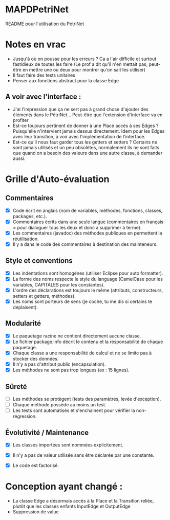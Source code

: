 # MAPDPetriNet

README pour l'utilisation du PetriNet


# Notes en vrac

- Jusqu'à où on pousse pour les erreurs ? Ca a l'air difficile et surtout fastidieux de toutes les faire (Le prof a dit qu'il n'en mettait pas, peut-être en mettre une ou deux pour montrer qu'on sait les utiliser)
- Il faut faire des tests unitaires
- Penser aux fonctions abstract pour la classe Edge

## A voir avec l'interface :
- J'ai l'impression que ça ne sert pas à grand chose d'ajouter des éléments dans le PétriNet... Peut-être que l'extension d'interface va en profiter
- Est-ce toujours pertinent de donner à une Place accès à ses Edges ? Puisqu'elle n'intervient jamais dessus directement. Idem pour les Edges avec leur transition, à voir avec l'implémentation de l'interface.
- Est-ce qu'il nous faut garder tous les getters et setters ? Certains ne sont jamais utilisés et un peu obsolètes, normalement ils ne sont faits que quand on a besoin des valeurs dans une autre classe, à demander aussi.


# Grille d'Auto-évaluation

## Commentaires
- [x] Code écrit en anglais (nom de variables, méthodes, fonctions, classes, packages, etc.).
- [x] Commentaires écrits dans une seule langue (commentaires en français = pour dialoguer tous les deux et donc à supprimer à terme).
- [x] Les commentaires (javadoc) des méthodes publiques en permettent la réutilisation.
- [x] Il y a dans le code des commentaires à destination des mainteneurs.

## Style et conventions
- [x] Les indentations sont homogènes (utiliser Eclipse pour auto formatter).
- [x] La forme des noms respecte le style du language (CamelCase pour les variables, CAPITALES pour les constantes).
- [x] L'ordre des déclarations est toujours le même (attributs, constructeurs, setters et getters, méthodes).
- [x] Les noms sont porteurs de sens (je coche, tu me dis si certains te déplaisent).

## Modularité
- [x] Le paquetage racine ne contient directement aucune classe.
- [x] Le fichier package.info décrit le contenu et la responsabilité de chaque paquetage.
- [x] Chaque classe a une responsabilité de calcul et ne se limite pas à stocker des données.
- [x] Il n'y a pas d'attribut public (encapsulation).
- [x] Les méthodes ne sont pas trop longues (ex : 15 lignes).

## Sûreté
- [ ] Les méthodes se protègent (tests des paramètres, levée d'exception).
- [ ] Chaque méthode possède au moins un test.
- [ ] Les tests sont automatisés et s'enchainent pour vérifier la non-régression.

## Évolutivité / Maintenance
- [x] Les classes importées sont nommées explicitement.
- [x] Il n'y a pas de valeur utilisée sans être déclarée par une constante.
- [x] Le code est factorisé.


# Conception ayant changé :
- La classe Edge a désormais accès à la Place et la Transition reliée, plutôt que les classes enfants InputEdge et OutputEdge
- Suppression de value
